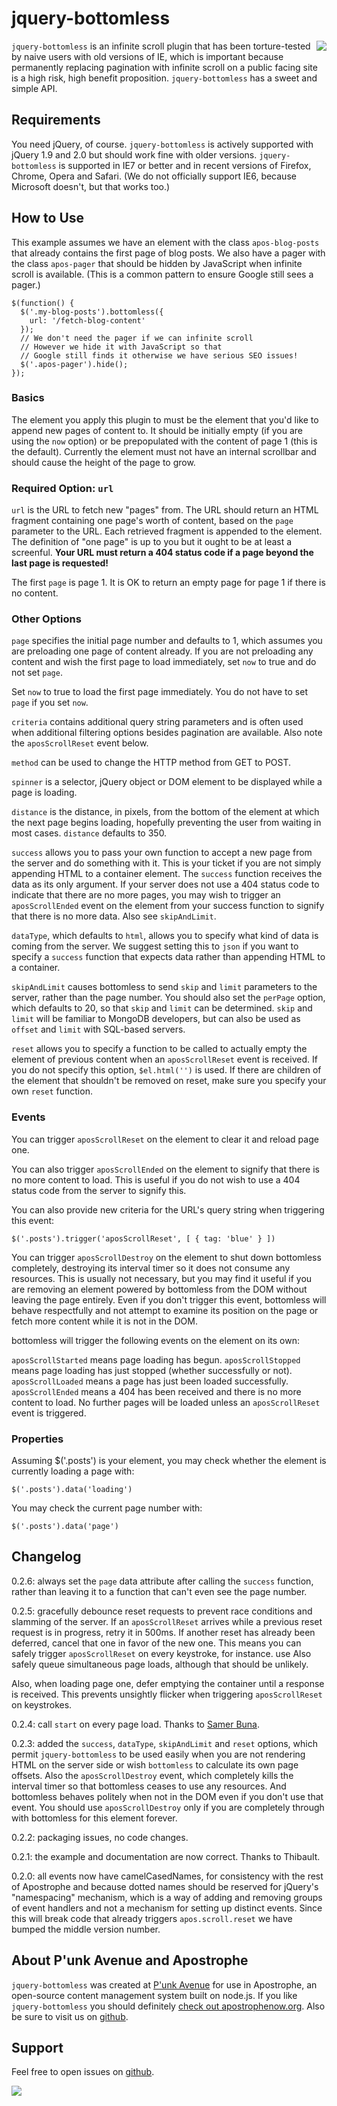 # jquery-bottomless

<a href="http://apostrophenow.org/"><img src="https://raw.github.com/punkave/jquery-bottomless/master/logos/logo-box-madefor.png" align="right" /></a>

`jquery-bottomless` is an infinite scroll plugin that has been torture-tested by naive users with old versions of IE, which is important because permanently replacing pagination with infinite scroll on a public facing site is a high risk, high benefit proposition. `jquery-bottomless` has a sweet and simple API.

## Requirements

You need jQuery, of course. `jquery-bottomless` is actively supported with jQuery 1.9 and 2.0 but should work fine with older versions. `jquery-bottomless` is supported in IE7 or better and in recent versions of Firefox, Chrome, Opera and Safari. (We do not officially support IE6, because Microsoft doesn't, but that works too.)

## How to Use

This example assumes we have an element with the class `apos-blog-posts` that already contains the first page of blog posts. We also have a pager with the class `apos-pager` that should be hidden by JavaScript when infinite scroll is available. (This is a common pattern to ensure Google still sees a pager.)

    $(function() {
      $('.my-blog-posts').bottomless({
        url: '/fetch-blog-content'
      });
      // We don't need the pager if we can infinite scroll
      // However we hide it with JavaScript so that
      // Google still finds it otherwise we have serious SEO issues!
      $('.apos-pager').hide();
    });

### Basics

The element you apply this plugin to must be the element that you'd
like to append new pages of content to. It should be initially empty
(if you are using the `now` option) or be prepopulated with the content of page 1 (this is the default). Currently the element must not have an internal scrollbar and should cause the height of the page to grow.

### Required Option: `url`

`url` is the URL to fetch new "pages" from. The URL should return an
HTML fragment containing one page's worth of content, based on the
`page` parameter to the URL. Each retrieved fragment is appended to the element. The definition of "one page" is up to
you but it ought to be at least a screenful. **Your URL must return a 404 status code if a page beyond the last page is requested!**

The first `page` is page 1. It is OK to return an empty page for page 1 if there is no content.

### Other Options

`page` specifies the initial page number and defaults to 1,
which assumes you are preloading one page of content already. If you
are not preloading any content and wish the first page to load immediately, set `now` to true and do not set `page`.

Set `now` to true to load the first page immediately. You do not have to
set `page` if you set `now`.

`criteria` contains additional query string parameters and is often used when additional filtering options besides pagination are available. Also note the `aposScrollReset` event below.

`method` can be used to change the HTTP method from GET to POST.

`spinner` is a selector, jQuery object or DOM element to be displayed while a page is loading.

`distance` is the distance, in pixels, from the bottom of the element at
which the next page begins loading, hopefully preventing the user from
waiting in most cases. `distance` defaults to 350.

`success` allows you to pass your own function to accept a new page from the server and do something with it. This is your ticket if you are not simply appending HTML to a container element. The `success` function receives the data as its only argument. If your server does not use a 404 status code to indicate that there are no more pages, you may wish to trigger an `aposScrollEnded` event on the element from your success function to signify that there is no more data. Also see `skipAndLimit`.

`dataType`, which defaults to `html`, allows you to specify what kind of data is coming from the server. We suggest setting this to `json` if you want to specify a `success` function that expects data rather than appending HTML to a container.

`skipAndLimit` causes bottomless to send `skip` and `limit` parameters to the server, rather than the page number. You should also set the `perPage` option, which defaults to 20, so that `skip` and `limit` can be determined. `skip` and `limit` will be familiar to MongoDB developers, but can also be used as `offset` and `limit` with SQL-based servers.

`reset` allows you to specify a function to be called to actually empty the element of previous content when an `aposScrollReset` event is received. If you do not specify this option, `$el.html('')` is used. If there are children of the element that shouldn't be removed on reset, make sure you specify your own `reset` function.

### Events

You can trigger `aposScrollReset` on the element to clear it and
reload page one.

You can also trigger `aposScrollEnded` on the element to signify that there is no more content to load. This is useful if you do not wish to use a 404 status code from the server to signify this.

You can also provide new criteria for the URL's query string when triggering this event:

    $('.posts').trigger('aposScrollReset', [ { tag: 'blue' } ])

You can trigger `aposScrollDestroy` on the element to shut down bottomless completely, destroying its interval timer so it does not consume any resources. This is usually not necessary, but you may find it useful if you are removing an element powered by bottomless from the DOM without leaving the page entirely. Even if you don't trigger this event, bottomless will behave respectfully and not attempt to examine its position on the page or fetch more content while it is not in the DOM.

bottomless will trigger the following events on the element on its own:

`aposScrollStarted` means page loading has begun.
`aposScrollStopped` means page loading has just stopped (whether successfully or not).
`aposScrollLoaded` means a page has just been loaded successfully.
`aposScrollEnded` means a 404 has been received and there is no more content to load. No further pages will be loaded unless an `aposScrollReset` event is triggered.

### Properties

Assuming $('.posts') is your element, you may check whether the element is
currently loading a page with:

    $('.posts').data('loading')

You may check the current page number with:

    $('.posts').data('page')

## Changelog

0.2.6: always set the `page` data attribute after calling the `success` function, rather than leaving it to a function that can't even see the page number.

0.2.5: gracefully debounce reset requests to prevent race conditions and slamming of the server. If an `aposScrollReset` arrives while a previous reset request is in progress, retry it in 500ms. If another reset has already been deferred, cancel that one in favor of the new one. This means you can safely trigger `aposScrollReset` on every keystroke, for instance. use Also safely queue simultaneous page loads, although that should be unlikely.

Also, when loading page one, defer emptying the container until a response is received. This prevents unsightly flicker when triggering `aposScrollReset` on keystrokes.

0.2.4: call `start` on every page load. Thanks to [Samer Buna](https://github.com/samerbuna).

0.2.3: added the `success`, `dataType`, `skipAndLimit` and `reset` options, which permit `jquery-bottomless` to be used easily when you are not rendering HTML on the server side or wish `bottomless` to calculate its own page offsets. Also the `aposScrollDestroy` event, which completely kills the interval timer so that bottomless ceases to use any resources. And bottomless behaves politely when not in the DOM even if you don't use that event. You should use `aposScrollDestroy` only if you are completely through with bottomless for this element forever.

0.2.2: packaging issues, no code changes.

0.2.1: the example and documentation are now correct. Thanks to Thibault.

0.2.0: all events now have camelCasedNames, for consistency with the rest of Apostrophe and because dotted names should be reserved for jQuery's "namespacing" mechanism, which is a way of adding and removing groups of event handlers and not a mechanism for setting up distinct events. Since this will break code that already triggers `apos.scroll.reset` we have bumped the middle version number.

## About P'unk Avenue and Apostrophe

`jquery-bottomless` was created at [P'unk Avenue](http://punkave.com) for use in Apostrophe, an open-source content management system built on node.js. If you like `jquery-bottomless` you should definitely [check out apostrophenow.org](http://apostrophenow.org). Also be sure to visit us on [github](http://github.com/punkave).

## Support

Feel free to open issues on [github](http://github.com/punkave/jquery-bottomless).

<a href="http://punkave.com/"><img src="https://raw.github.com/punkave/jquery-bottomless/master/logos/logo-box-builtby.png" /></a>

